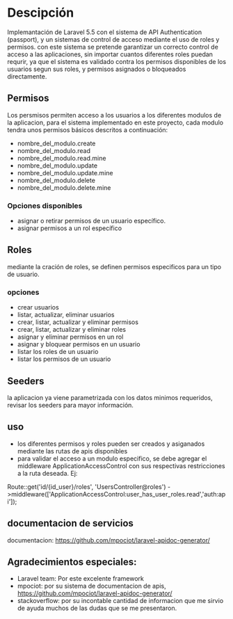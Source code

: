 # Descipción

Implemantación de Laravel 5.5 con el sistema de API Authentication (passport), y un sistemas de control de acceso mediante el uso de roles y permisos. con este sistema se pretende garantizar un correcto control de acceso a las aplicaciones, sin importar cuantos diferentes roles puedan requrir, ya que el sistema es validado contra los permisos disponibles de los usuarios segun sus roles, y permisos asignados o bloqueados directamente.   

## Permisos
Los persmisos permiten acceso a los usuarios a los diferentes modulos de la aplicacion, para el sistema implementado en este proyecto, cada modulo tendra unos permisos básicos descritos a continuación:  
- nombre_del_modulo.create  
- nombre_del_modulo.read  
- nombre_del_modulo.read.mine  
- nombre_del_modulo.update  
- nombre_del_modulo.update.mine  
- nombre_del_modulo.delete  
- nombre_del_modulo.delete.mine  

### Opciones disponibles  
- asignar o retirar permisos de un usuario específico.  
- asignar permisos a un rol específico

## Roles
mediante la cración de roles, se definen permisos especificos para un tipo de usuario.

### opciones
- crear usuarios  
- listar, actualizar, eliminar usuarios  
- crear, listar, actualizar y eliminar permisos   
- crear, listar, actualizar y eliminar roles  
- asignar y eliminar permisos en un rol 
- asignar y bloquear permisos en un usuario  
- listar los roles de un usuario  
- listar los permisos de un usuario  

## Seeders
la aplicacion ya viene parametrizada con los datos minimos requeridos, revisar los seeders para mayor información.  

## uso   
- los diferentes permisos y roles pueden ser creados y asiganados mediante las rutas de apis disponibles  
- para validar el acceso a un modulo especifico, se debe agregar el middleware ApplicationAccessControl con sus respectivas restricciones a la ruta deseada. Ej:  

Route::get('id/{id_user}/roles', 'UsersController@roles')
->middleware(['ApplicationAccessControl:user_has_user_roles.read','auth:api']);   



## documentacion de servicios
documentacion: https://github.com/mpociot/laravel-apidoc-generator/  
  
## Agradecimientos especiales:
- Laravel team: Por este excelente framework   
- mpociot: por su sistema de documentacion de apis, https://github.com/mpociot/laravel-apidoc-generator/  
- stackoverflow: por su incontable cantidad de informacion que me sirvio de ayuda muchos de las dudas que se me presentaron.  

